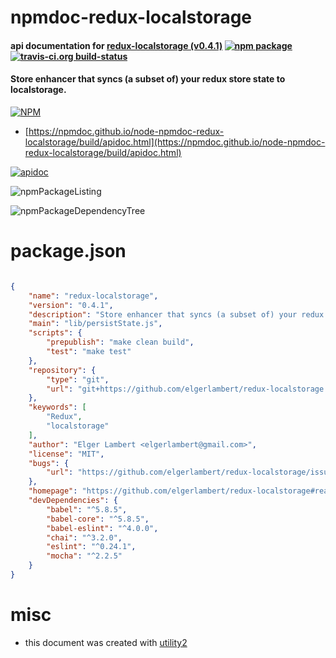 # npmdoc-redux-localstorage

#### api documentation for  [redux-localstorage (v0.4.1)](https://github.com/elgerlambert/redux-localstorage#readme)  [![npm package](https://img.shields.io/npm/v/npmdoc-redux-localstorage.svg?style=flat-square)](https://www.npmjs.org/package/npmdoc-redux-localstorage) [![travis-ci.org build-status](https://api.travis-ci.org/npmdoc/node-npmdoc-redux-localstorage.svg)](https://travis-ci.org/npmdoc/node-npmdoc-redux-localstorage)

#### Store enhancer that syncs (a subset of) your redux store state to localstorage.

[![NPM](https://nodei.co/npm/redux-localstorage.png?downloads=true&downloadRank=true&stars=true)](https://www.npmjs.com/package/redux-localstorage)

- [https://npmdoc.github.io/node-npmdoc-redux-localstorage/build/apidoc.html](https://npmdoc.github.io/node-npmdoc-redux-localstorage/build/apidoc.html)

[![apidoc](https://npmdoc.github.io/node-npmdoc-redux-localstorage/build/screenCapture.buildCi.browser.%252Ftmp%252Fbuild%252Fapidoc.html.png)](https://npmdoc.github.io/node-npmdoc-redux-localstorage/build/apidoc.html)

![npmPackageListing](https://npmdoc.github.io/node-npmdoc-redux-localstorage/build/screenCapture.npmPackageListing.svg)

![npmPackageDependencyTree](https://npmdoc.github.io/node-npmdoc-redux-localstorage/build/screenCapture.npmPackageDependencyTree.svg)



# package.json

```json

{
    "name": "redux-localstorage",
    "version": "0.4.1",
    "description": "Store enhancer that syncs (a subset of) your redux store state to localstorage.",
    "main": "lib/persistState.js",
    "scripts": {
        "prepublish": "make clean build",
        "test": "make test"
    },
    "repository": {
        "type": "git",
        "url": "git+https://github.com/elgerlambert/redux-localstorage.git"
    },
    "keywords": [
        "Redux",
        "localstorage"
    ],
    "author": "Elger Lambert <elgerlambert@gmail.com>",
    "license": "MIT",
    "bugs": {
        "url": "https://github.com/elgerlambert/redux-localstorage/issues"
    },
    "homepage": "https://github.com/elgerlambert/redux-localstorage#readme",
    "devDependencies": {
        "babel": "^5.8.5",
        "babel-core": "^5.8.5",
        "babel-eslint": "^4.0.0",
        "chai": "^3.2.0",
        "eslint": "^0.24.1",
        "mocha": "^2.2.5"
    }
}
```



# misc
- this document was created with [utility2](https://github.com/kaizhu256/node-utility2)
